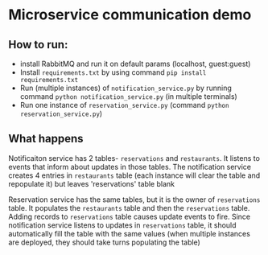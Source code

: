# Microservice communication demo

## How to run:
+ install RabbitMQ and run it on default params (localhost, guest:guest)
+ Install `requirements.txt` by using command `pip install requirements.txt`
+ Run (multiple instances) of `notification_service.py` by running command `python notification_service.py` (in multiple terminals)
+ Run one instance of `reservation_service.py` (command `python reservation_service.py`)

## What happens

Notificaiton service has 2 tables- `reservations` and `restaurants`. It listens to events that inform about updates in those tables. 
The notification service creates 4 entries in `restaurants` table (each instance will clear the table and repopulate it) but leaves 'reservations' table blank

Reservation service has the same tables, but it is the owner of `reservations` table.
It populates the `restaurants` table and then the `reservations` table.
Adding records to `reservations` table causes update events to fire.
Since notification service listens to updates in `reservations` table, it should automatically fill the table with the same values (when multiple instances are deployed, they should take turns populating the table)
